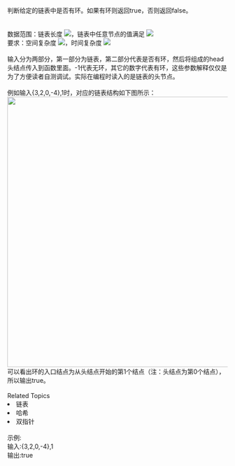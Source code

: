 <div>  判断给定的链表中是否有环。如果有环则返回true，否则返回false。 </div> <div>  <br> </div> <div>  <br> </div> <div>  数据范围：链表长度 <img src="https://www.nowcoder.com/equation?tex=0%20%5Cle%20n%20%5Cle%2010000%20">，链表中任意节点的值满足 <img src="https://www.nowcoder.com/equation?tex=%7Cval%7C%20%3C%3D%20100000%20"><br> </div> <div>  要求：空间复杂度 <img src="https://www.nowcoder.com/equation?tex=O(1)%20">，时间复杂度 <img src="https://www.nowcoder.com/equation?tex=O(n)">  </div> <div>  <span style="color: rgb(51,51,51);"><br> </span>  </div> <div>  输入分为两部分，第一部分为链表，第二部分代表是否有环，然后将组成的head头结点传入到函数里面。-1代表无环，其它的数字代表有环，这些参数解释仅仅是为了方便读者自测调试。实际在编程时读入的是链表的头节点。 </div> <div>  <br> </div> <div>  例如输入{3,2,0,-4},1时，对应的链表结构如下图所示： </div> <div>  <span></span><img alt="" src="https://uploadfiles.nowcoder.com/images/20220110/423483716_1641800950920/0710DD5D9C4D4B11A8FA0C06189F9E9C" style="height: auto;width: 618.1px;"><br> </div> <div>  可以看出环的入口结点为从头结点开始的第1个<span>结</span>点（注：头结点为第0个结点），所以输出true。<br> </div><div><br></div><div><div>Related Topics</div><div><li>链表</li><li>哈希</li><li>双指针</li></div></div><br>示例:<br>输入:{3,2,0,-4},1<br>输出:true<br>